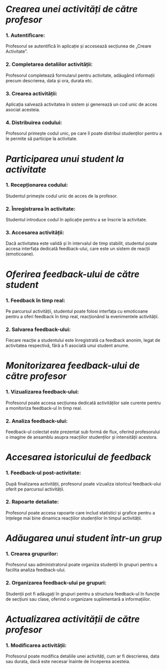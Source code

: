 <h1><i>Crearea unei activități de către profesor</i></h1>

<h3>1. Autentificare:</h3>
Profesorul se autentifică în aplicație și accesează secțiunea de „Creare Activitate”.

<h3>2. Completarea detaliilor activității:</h3>
Profesorul completează formularul pentru activitate, adăugând informații precum descrierea, data și ora, durata etc.

<h3>3. Crearea activității:</h3>
Aplicația salvează activitatea în sistem și generează un cod unic de acces asociat acesteia.

<h3>4. Distribuirea codului:</h3>
Profesorul primește codul unic, pe care îl poate distribui studenților pentru a le permite să participe la activitate.

<h1><i>Participarea unui student la activitate</i></h1>

<h3>1. Recepționarea codului:</h3>
Studentul primește codul unic de acces de la profesor.

<h3>2. Înregistrarea în activitate:</h3>
Studentul introduce codul în aplicație pentru a se înscrie la activitate.

<h3>3. Accesarea activității:</h3>
Dacă activitatea este validă și în intervalul de timp stabilit, studentul poate accesa interfața dedicată feedback-ului, care este un sistem de reacții (emoticoane).

<h1><i>Oferirea feedback-ului de către student</i></h1>

<h3>1. Feedback în timp real:</h3>
Pe parcursul activității, studentul poate folosi interfața cu emoticoane pentru a oferi feedback în timp real, reacționând la evenimentele activității.

<h3>2. Salvarea feedback-ului:</h3>
Fiecare reacție a studentului este înregistrată ca feedback anonim, legat de activitatea respectivă, fără a fi asociată unui student anume.

<h1><i>Monitorizarea feedback-ului de către profesor</i></h1>

<h3>1. Vizualizarea feedback-ului:</h3>
Profesorul poate accesa secțiunea dedicată activităților sale curente pentru a monitoriza feedback-ul în timp real.

<h3>2. Analiza feedback-ului:</h3>
Feedback-ul colectat este prezentat sub formă de flux, oferind profesorului o imagine de ansamblu asupra reacțiilor studenților și intensității acestora.

<h1><i>Accesarea istoricului de feedback</i></h1>

<h3>1. Feedback-ul post-activitate:</h3>
După finalizarea activității, profesorul poate vizualiza istoricul feedback-ului oferit pe parcursul activității.

<h3>2. Rapoarte detaliate:</h3>
Profesorul poate accesa rapoarte care includ statistici și grafice pentru a înțelege mai bine dinamica reacțiilor studenților în timpul activității.

<h1><i>Adăugarea unui student într-un grup</i></h1>

<h3>1. Crearea grupurilor:</h3>
Profesorul sau administratorul poate organiza studenții în grupuri pentru a facilita analiza feedback-ului.

<h3>2. Organizarea feedback-ului pe grupuri:</h3>
Studenții pot fi adăugați în grupuri pentru a structura feedback-ul în funcție de secțiuni sau clase, oferind o organizare suplimentară a informațiilor.

<h1><i>Actualizarea activității de către profesor</i></h1>

<h3>1. Modificarea activității:</h3>
Profesorul poate modifica detaliile unei activități, cum ar fi descrierea, data sau durata, dacă este necesar înainte de începerea acesteia.
